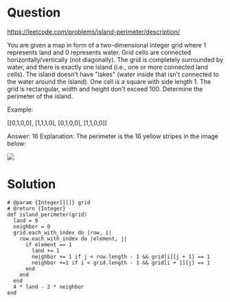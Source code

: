 # Question
https://leetcode.com/problems/island-perimeter/description/


You are given a map in form of a two-dimensional integer grid where 1 represents land and 0 represents water. Grid cells are connected horizontally/vertically (not diagonally). The grid is completely surrounded by water, and there is exactly one island (i.e., one or more connected land cells). The island doesn't have "lakes" (water inside that isn't connected to the water around the island). One cell is a square with side length 1. The grid is rectangular, width and height don't exceed 100. Determine the perimeter of the island.

Example:

[[0,1,0,0],
 [1,1,1,0],
 [0,1,0,0],
 [1,1,0,0]]

Answer: 16
Explanation: The perimeter is the 16 yellow stripes in the image below:

![](https://leetcode.com/static/images/problemset/island.png)

# Solution

```
# @param {Integer[][]} grid
# @return {Integer}
def island_perimeter(grid)
  land = 0
  neighbor = 0
  grid.each_with_index do |row, i|
    row.each_with_index do |element, j|
      if element == 1
        land += 1
        neighbor += 1 if j < row.length - 1 && grid[i][j + 1] == 1
        neighbor +=1 if i < grid.length - 1 && grid[i + 1][j] == 1
      end
    end
  end
  4 * land - 2 * neighbor
end
```
